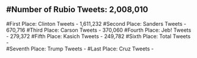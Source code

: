 #Number of Rubio Tweets: 2,008,010
---
#First Place: Clinton Tweets - 1,611,232
#Second Place: Sanders Tweets - 670,716
#Third Place: Carson Tweets - 370,060
#Fourth Place: Jeb! Tweets - 279,372
#Fifth Place: Kasich Tweets - 249,782
#Sixth Place: Total Tweets -  
#Seventh Place: Trump Tweets - 
#Last Place: Cruz Tweets - 
